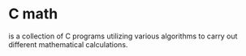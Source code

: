 # C math 
is a collection of C programs utilizing various algorithms to carry out different mathematical calculations.
